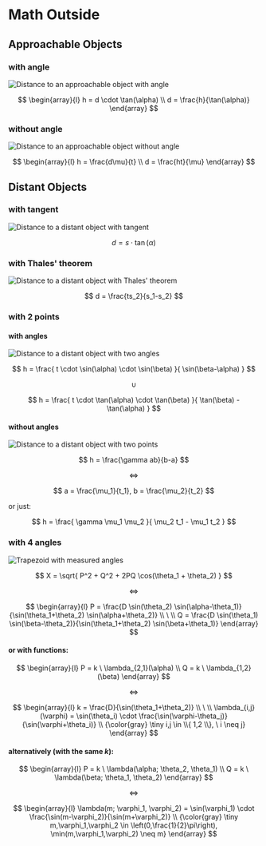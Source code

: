 # Math Outside

## Approachable Objects

### with angle

![Distance to an approachable object with angle](https://github.com/damianc/math-notes/blob/master/_images/pract/env/env-01.png)

$$
\begin{array}{l}
h = d \cdot \tan(\alpha)
\\
d = \frac{h}{\tan(\alpha)}
\end{array}
$$

### without angle

![Distance to an approachable object without angle](https://github.com/damianc/math-notes/blob/master/_images/pract/env/env-02.png)

$$
\begin{array}{l}
h = \frac{d\mu}{t}
\\
d = \frac{ht}{\mu}
\end{array}
$$

## Distant Objects

### with tangent

![Distance to a distant object with tangent](https://github.com/damianc/math-notes/blob/master/_images/pract/env/env-03.png)

$$
d = s \cdot \tan(\alpha)
$$

### with Thales' theorem

![Distance to a distant object with Thales' theorem](https://github.com/damianc/math-notes/blob/master/_images/pract/env/env-04.png)

$$
d = \frac{ts_2}{s_1-s_2}
$$

### with 2 points

#### with angles

![Distance to a distant object with two angles](https://github.com/damianc/math-notes/blob/master/_images/pract/env/env-05.png)

$$
h = \frac{
 t \cdot \sin(\alpha) \cdot \sin(\beta)
}{
 \sin(\beta-\alpha)
}
$$

$$
\cup
$$

$$
h = \frac{
 t \cdot \tan(\alpha) \cdot \tan(\beta)
}{
 \tan(\beta) - \tan(\alpha)
}
$$

#### without angles

![Distance to a distant object with two points](https://github.com/damianc/math-notes/blob/master/_images/pract/env/env-06.png)

$$
h = \frac{\gamma ab}{b-a}
$$

$$
\iff
$$

$$
a = \frac{\mu_1}{t_1},
b = \frac{\mu_2}{t_2}
$$

or just:

$$
h = \frac{
 \gamma \mu_1 \mu_2
}{
 \mu_2 t_1 - \mu_1 t_2
}
$$

### with 4 angles

![Trapezoid with measured angles](https://github.com/damianc/math-notes/blob/master/_images/pract/env/env-07.png)

$$
X = \sqrt{
P^2 + Q^2 + 2PQ \cos(\theta_1 + \theta_2)
}
$$

$$
\iff
$$

$$
\begin{array}{l}
P = \frac{D \sin(\theta_2) \sin(\alpha-\theta_1)}{\sin(\theta_1+\theta_2) \sin(\alpha+\theta_2)}
\\
\ 
\\
Q = \frac{D \sin(\theta_1) \sin(\beta-\theta_2)}{\sin(\theta_1+\theta_2) \sin(\beta+\theta_1)}
\end{array}
$$

#### or with functions:

$$
\begin{array}{l}
P = k \ \lambda_{2,1}(\alpha)
\\
Q = k \ \lambda_{1,2}(\beta)
\end{array}
$$

$$
\iff
$$

$$
\begin{array}{l}
k = \frac{D}{\sin(\theta_1+\theta_2)}
\\
\ 
\\
\lambda_{i,j}(\varphi) = \sin(\theta_i) \cdot \frac{\sin(\varphi-\theta_j)}{\sin(\varphi+\theta_i)}
\\
{\color{gray} \tiny i,j \in \\{ 1,2 \\}, \ i \neq j}
\end{array}
$$

#### alternatively (with the same $k$):

$$
\begin{array}{l}
P = k \ \lambda(\alpha; \theta_2, \theta_1)
\\
Q = k \ \lambda(\beta; \theta_1, \theta_2)
\end{array}
$$

$$
\iff
$$

$$
\begin{array}{l}
\lambda(m; \varphi_1, \varphi_2) = \sin(\varphi_1) \cdot \frac{\sin(m-\varphi_2)}{\sin(m+\varphi_2)}
\\
{\color{gray} \tiny m,\varphi_1,\varphi_2 \in \left(0,\frac{1}{2}\pi\right), \min(m,\varphi_1,\varphi_2) \neq m}
\end{array}
$$
